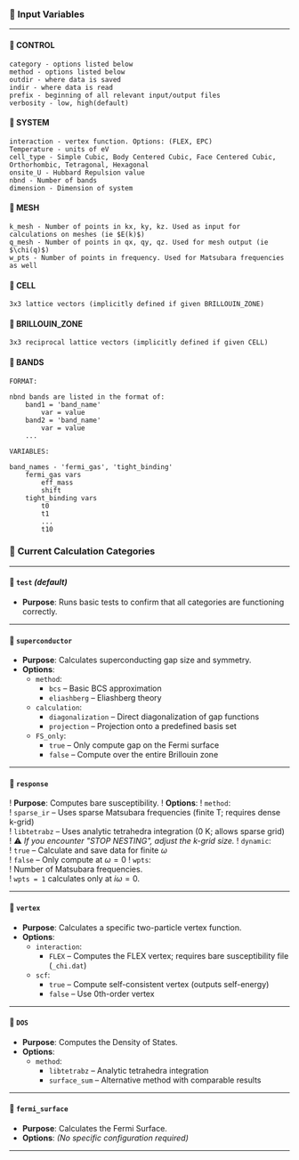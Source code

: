 ### 🔹 **Input Variables**

---
#### 🔸 CONTROL
    category - options listed below
    method - options listed below
    outdir - where data is saved
    indir - where data is read
    prefix - beginning of all relevant input/output files
    verbosity - low, high(default)

#### 🔸 SYSTEM
    interaction - vertex function. Options: (FLEX, EPC)
    Temperature - units of eV
    cell_type - Simple Cubic, Body Centered Cubic, Face Centered Cubic, Orthorhombic, Tetragonal, Hexagonal
    onsite_U - Hubbard Repulsion value
    nbnd - Number of bands
    dimension - Dimension of system

#### 🔸 MESH
    k_mesh - Number of points in kx, ky, kz. Used as input for calculations on meshes (ie $E(k)$)
    q_mesh - Number of points in qx, qy, qz. Used for mesh output (ie $\chi(q)$)
    w_pts - Number of points in frequency. Used for Matsubara frequencies as well

#### 🔸 CELL
    3x3 lattice vectors (implicitly defined if given BRILLOUIN_ZONE)

#### 🔸 BRILLOUIN_ZONE
    3x3 reciprocal lattice vectors (implicitly defined if given CELL)

#### 🔸 BANDS

    FORMAT:

    nbnd bands are listed in the format of:
        band1 = 'band_name'
            var = value
        band2 = 'band_name'
            var = value
        ...
    
    VARIABLES:

    band_names - 'fermi_gas', 'tight_binding'
        fermi_gas vars
            eff_mass
            shift
        tight_binding vars
            t0
            t1
            ...
            t10

### 🔹 **Current Calculation Categories**

---

#### 🔸 `test` *(default)*
- **Purpose**: Runs basic tests to confirm that all categories are functioning correctly.

---

#### 🔸 `superconductor`
- **Purpose**: Calculates superconducting gap size and symmetry.
- **Options**:
  - `method`:  
    - `bcs` – Basic BCS approximation  
    - `eliashberg` – Eliashberg theory
  - `calculation`:  
    - `diagonalization` – Direct diagonalization of gap functions  
    - `projection` – Projection onto a predefined basis set
  - `FS_only`:  
    - `true` – Only compute gap on the Fermi surface  
    - `false` – Compute over the entire Brillouin zone

---

#### 🔸 `response`
! **Purpose**: Computes bare susceptibility.
! **Options**:
  ! `method`:  
    ! `sparse_ir` – Uses sparse Matsubara frequencies (finite T; requires dense k-grid)  
    ! `libtetrabz` – Uses analytic tetrahedra integration (0 K; allows sparse grid)  
    ! ⚠️ *If you encounter "STOP NESTING", adjust the k-grid size.*
  ! `dynamic`:  
    ! `true` – Calculate and save data for finite $\omega$  
    ! `false` – Only compute at $\omega = 0$
  ! `wpts`:  
    ! Number of Matsubara frequencies.  
    ! `wpts = 1` calculates only at $i\omega = 0$.

---

#### 🔸 `vertex`
- **Purpose**: Calculates a specific two-particle vertex function.
- **Options**:
  - `interaction`:  
    - `FLEX` – Computes the FLEX vertex; requires bare susceptibility file (`_chi.dat`)
  - `scf`:  
    - `true` – Compute self-consistent vertex (outputs self-energy)  
    - `false` – Use 0th-order vertex

---

#### 🔸 `DOS`
- **Purpose**: Computes the Density of States.
- **Options**:
  - `method`:  
    - `libtetrabz` – Analytic tetrahedra integration  
    - `surface_sum` – Alternative method with comparable results

---

#### 🔸 `fermi_surface`
- **Purpose**: Calculates the Fermi Surface.  
- **Options**: *(No specific configuration required)*

---

